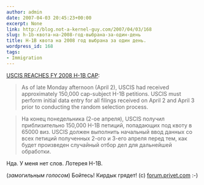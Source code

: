 ```yaml
---
author: admin
date: 2007-04-03 20:45:23+00:00
excerpt: None
link: http://blog.not-a-kernel-guy.com/2007/04/03/168
slug: h-1b-квота-на-2008-год-выбрана-за-один-день
title: H-1B квота на 2008 год выбрана за один день.
wordpress_id: 168
tags:
- Immigration
---
```


[USCIS REACHES FY 2008 H-1B CAP](http://aila.org/content/default.aspx?docid=22017):

> As of late Monday afternoon (April 2), USCIS had received approximately 150,000 cap-subject H-1B petitions. USCIS must perform initial data entry for all filings received on April 2 and April 3 prior to conducting the random selection process.

> На конец понедельника (2-ое апреля), USCIS получил приблизительно 150,000 H-1B петиций, попадающих под квоту в 65000 виз. USCIS должен выполнить начальный ввод данных со всех петиций полученных 2-ого и 3-его апреля перед тем, как будет произведен случайный отбор дел для дальнейшей обработки.

Нда. У меня нет слов. Лотерея H-1B. 

(_замогильным голосом_) Бойтесь! Кирдык грядет! (c) [forum.privet.com](http://forum.privet.com) :-)
